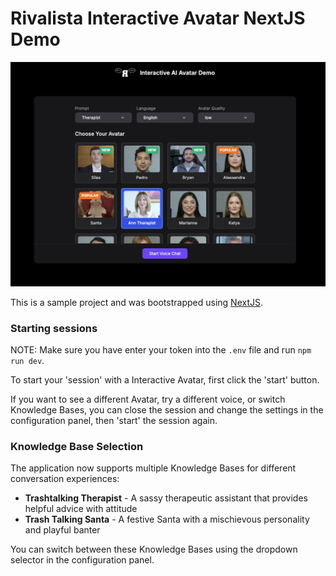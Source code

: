 # Rivalista Interactive Avatar NextJS Demo

![Rivalista Interactive Avatar NextJS Demo Screenshot](./public/RivalistaDemo.png)

This is a sample project and was bootstrapped using [NextJS](https://nextjs.org/).


### Starting sessions

NOTE: Make sure you have enter your token into the `.env` file and run `npm run dev`.

To start your 'session' with a Interactive Avatar, first click the 'start' button. 

If you want to see a different Avatar, try a different voice, or switch Knowledge Bases, you can close the session and change the settings in the configuration panel, then 'start' the session again.

### Knowledge Base Selection

The application now supports multiple Knowledge Bases for different conversation experiences:

- **Trashtalking Therapist** - A sassy therapeutic assistant that provides helpful advice with attitude
- **Trash Talking Santa** - A festive Santa with a mischievous personality and playful banter

You can switch between these Knowledge Bases using the dropdown selector in the configuration panel.




